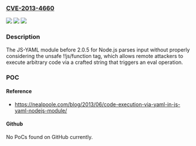 ### [CVE-2013-4660](https://cve.mitre.org/cgi-bin/cvename.cgi?name=CVE-2013-4660)
![](https://img.shields.io/static/v1?label=Product&message=n%2Fa&color=blue)
![](https://img.shields.io/static/v1?label=Version&message=n%2Fa&color=blue)
![](https://img.shields.io/static/v1?label=Vulnerability&message=n%2Fa&color=brighgreen)

### Description

The JS-YAML module before 2.0.5 for Node.js parses input without properly considering the unsafe !!js/function tag, which allows remote attackers to execute arbitrary code via a crafted string that triggers an eval operation.

### POC

#### Reference
- https://nealpoole.com/blog/2013/06/code-execution-via-yaml-in-js-yaml-nodejs-module/

#### Github
No PoCs found on GitHub currently.

